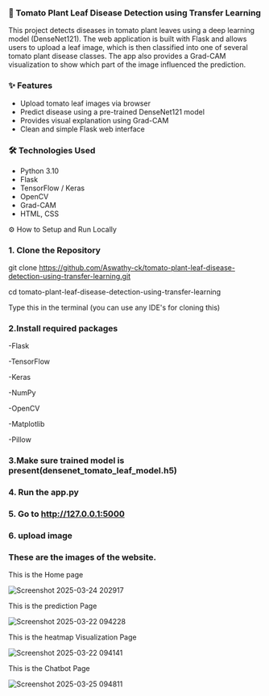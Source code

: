 
### 🍅 Tomato Plant Leaf Disease Detection using Transfer Learning

This project detects diseases in tomato plant leaves using a deep learning model (DenseNet121). The web application is built with Flask and allows users to upload a leaf image, which is then classified into one of several tomato plant disease classes. The app also provides a Grad-CAM visualization to show which part of the image influenced the prediction.

### ✨ Features

- Upload tomato leaf images via browser
- Predict disease using a pre-trained DenseNet121 model
- Provides visual explanation using Grad-CAM
- Clean and simple Flask web interface

### 🛠️ Technologies Used

- Python 3.10
- Flask
- TensorFlow / Keras
- OpenCV
- Grad-CAM
- HTML, CSS

⚙️ How to Setup and Run Locally

### 1. Clone the Repository


git clone https://github.com/Aswathy-ck/tomato-plant-leaf-disease-detection-using-transfer-learning.git

cd tomato-plant-leaf-disease-detection-using-transfer-learning

Type this in the terminal (you can use any IDE's for cloning this)

### 2.Install required packages
 -Flask
 
 -TensorFlow
 
 -Keras
 
 -NumPy
 
 -OpenCV
 
 -Matplotlib
 
 -Pillow
 
### 3.Make sure trained model is present(densenet_tomato_leaf_model.h5)

### 4. Run the app.py

### 5. Go to http://127.0.0.1:5000

### 6.  upload image

### These are the images of the website.

This is the Home page

![Screenshot 2025-03-24 202917](https://github.com/user-attachments/assets/553663d1-a890-4431-bc4d-be377156e6d6)

This is the prediction Page

![Screenshot 2025-03-22 094228](https://github.com/user-attachments/assets/fb2d8a46-b283-4175-b05e-cc05e3215e40)

This is the heatmap Visualization Page

![Screenshot 2025-03-22 094141](https://github.com/user-attachments/assets/7590a6d7-0b8e-45fb-b079-f59dabe17bb1)

This is the Chatbot Page

![Screenshot 2025-03-25 094811](https://github.com/user-attachments/assets/32c728d1-9554-4134-9aae-5566d94b58b7)
